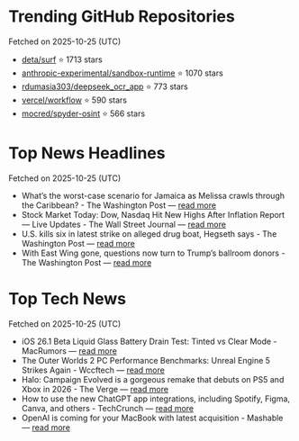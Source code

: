 # Trending GitHub Repositories
Fetched on 2025-10-25 (UTC)

- [deta/surf](https://github.com/deta/surf) ⭐ 1713 stars
- [anthropic-experimental/sandbox-runtime](https://github.com/anthropic-experimental/sandbox-runtime) ⭐ 1070 stars
- [rdumasia303/deepseek_ocr_app](https://github.com/rdumasia303/deepseek_ocr_app) ⭐ 773 stars
- [vercel/workflow](https://github.com/vercel/workflow) ⭐ 590 stars
- [mocred/spyder-osint](https://github.com/mocred/spyder-osint) ⭐ 566 stars

# Top News Headlines
Fetched on 2025-10-25 (UTC)
- What’s the worst-case scenario for Jamaica as Melissa crawls through the Caribbean? - The Washington Post — [read more](https://www.washingtonpost.com/weather/2025/10/24/tropical-storm-melissa-jamaica-haiti-forecast-hurricane/)
- Stock Market Today: Dow, Nasdaq Hit New Highs After Inflation Report — Live Updates - The Wall Street Journal — [read more](https://www.wsj.com/livecoverage/cpi-report-today-inflation-stock-market-10-24-2025)
- U.S. kills six in latest strike on alleged drug boat, Hegseth says - The Washington Post — [read more](https://www.washingtonpost.com/national-security/2025/10/24/us-boat-strike-caribbean-hegseth/)
- With East Wing gone, questions now turn to Trump’s ballroom donors - The Washington Post — [read more](https://www.washingtonpost.com/politics/2025/10/24/trump-white-house-ballroom-donors-list/)

# Top Tech News
Fetched on 2025-10-25 (UTC)
- iOS 26.1 Beta Liquid Glass Battery Drain Test: Tinted vs Clear Mode - MacRumors — [read more](https://www.macrumors.com/2025/10/24/ios-26-1-liquid-glass-battery-test/)
- The Outer Worlds 2 PC Performance Benchmarks: Unreal Engine 5 Strikes Again - Wccftech — [read more](https://wccftech.com/the-outer-worlds-2-pc-performance-benchmarks/)
- Halo: Campaign Evolved is a gorgeous remake that debuts on PS5 and Xbox in 2026 - The Verge — [read more](https://www.theverge.com/news/805174/halo-campaign-evolved-remake-xbox-ps5-release-date)
- How to use the new ChatGPT app integrations, including Spotify, Figma, Canva, and others - TechCrunch — [read more](https://techcrunch.com/2025/10/24/how-to-use-the-new-chatgpt-app-integrations-including-spotify-figma-canva-and-others/)
- OpenAI is coming for your MacBook with latest acquisition - Mashable — [read more](https://mashable.com/article/openai-acquires-sky-ai-mac-interface)
